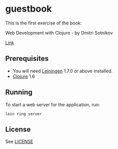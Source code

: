 # guestbook

This is the first exercise of the book:

Web Development with Clojure - by Dmitri Sotnikov

[Link](https://pragprog.com/book/dswdcloj/web-development-with-clojure)

## Prerequisites

* You will need [Leiningen][1] 1.7.0 or above installed.
* [Clojure][2] 1.6


[1]: https://github.com/technomancy/leiningen
[2]: http://clojure.org

## Running

To start a web server for the application, run:

    lein ring server

## License

See [LICENSE](LICENSE)
